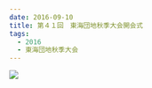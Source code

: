 ```yaml
---
date: 2016-09-10
title: 第４１回　東海団地秋季大会開会式
tags:
  - 2016
  - 東海団地秋季大会
---
```


![](/images/2016-09-10--main.jpg)
